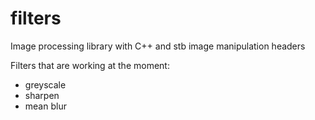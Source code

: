 # filters
Image processing library with C++ and stb image manipulation headers

Filters that are working at the moment:
- greyscale
- sharpen
- mean blur
